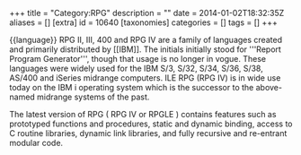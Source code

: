 +++
title = "Category:RPG"
description = ""
date = 2014-01-02T18:32:35Z
aliases = []
[extra]
id = 10640
[taxonomies]
categories = []
tags = []
+++

{{language}}
RPG II, III, 400 and RPG IV are a family of languages created and primarily distributed by [[IBM]]. The initials initially stood for '''Report Program Generator''', though that usage is no longer in vogue. These languages were widely used for the IBM S/3, S/32, S/34, S/36, S/38, AS/400 and iSeries midrange computers.  ILE RPG (RPG IV) is in wide use today on the IBM i operating system which is the successor to the above-named midrange systems of the past.

The latest version of RPG ( RPG IV or RPGLE ) contains features such as prototyped functions and procedures, static and dynamic binding, access to C routine libraries, dynamic link libraries, and fully recursive and re-entrant modular code.
